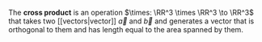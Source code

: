 The **cross product** is an operation $\times: \RR^3 \times \RR^3 \to \RR^3$ that takes two [[vectors|vector]] $\vec{a}$ and $\vec{b}$ and generates a vector that is orthogonal to them and has length equal to the area spanned by them.
